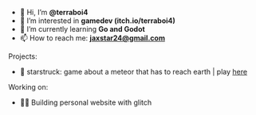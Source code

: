 - 👋 Hi, I’m **@terraboi4**
- 👀 I’m interested in **gamedev (itch.io/terraboi4)**
- 🌱 I’m currently learning **Go and Godot**
- 📫 How to reach me: **jaxstar24@gmail.com**

Projects:
 - 🌟 starstruck: game about a meteor that has to reach earth | play [here](terraboi4.itch.io/starstruck)

Working on:
 - 🧑‍💻 Building personal website with glitch
  
  
  

<!---
terraboi4/terraboi4 is a ✨ special ✨ repository because its `README.md` (this file) appears on your GitHub profile.
You can click the Preview link to take a look at your changes.
--->
